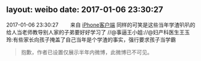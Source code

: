 layout: weibo
date: 2017-01-06 23:30:27
---
2017-01-06 23:30:27  &nbsp;&nbsp;&nbsp;&nbsp;&nbsp;&nbsp; 来自 <a href="http://app.weibo.com/t/feed/9ksdit" rel="nofollow">iPhone客户端</a>
同样的可笑是这些当年学渣叭叭的给人当老师教导别人家的子弟要好好学习了 //@事逼王小姐://@妇产科医生王玉玲:有些家长向孩子掩盖了自己当年是个学渣的事实，强行要求孩子当学霸
>  抱歉，作者已设置仅展示半年内微博，此微博已不可见。 ​​​
